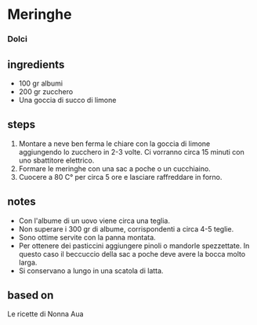 



# Meringhe
  
### Dolci
## ingredients
  
* 100 gr albumi  
* 200 gr zucchero   
* Una goccia di succo di limone
## steps
  
1. Montare a neve ben ferma le chiare con la goccia di limone aggiungendo lo zucchero in 2-3 volte. Ci vorranno circa 15 minuti con uno sbattitore elettrico.  
1. Formare le meringhe con una sac a poche o un cucchiaino.  
1. Cuocere a 80 C° per circa 5 ore e lasciare raffreddare in forno.
## notes
  
* Con l'albume di un uovo viene circa una teglia.  
* Non superare i 300 gr di albume, corrispondenti a circa 4-5 teglie.  
* Sono ottime servite con la panna montata.  
* Per ottenere dei pasticcini aggiungere pinoli o mandorle spezzettate. In questo caso il beccuccio della sac a poche deve avere la bocca molto larga.  
* Si conservano a lungo in una scatola di latta.
## based on
  
Le ricette di Nonna Aua